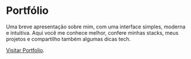 Portfólio
============
Uma breve apresentação sobre mim, com uma interface simples, moderna e intuitiva. Aqui você me conhece melhor, confere minhas stacks, meus projetos e compartilho também algumas dicas tech.

[Visitar Portfolio](https://portifolio-jullesss.vercel.app/).


